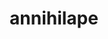 ---
id: 979
title: annihilape
types: [fighting,ghost]
image: https://raw.githubusercontent.com/PokeAPI/sprites/master/sprites/pokemon/979.png
---